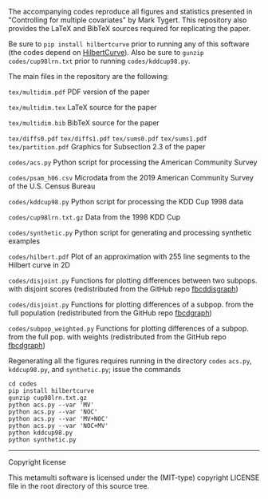 The accompanying codes reproduce all figures and statistics presented in
"Controlling for multiple covariates" by Mark Tygert. This repository also
provides the LaTeX and BibTeX sources required for replicating the paper.

Be sure to ``pip install hilbertcurve`` prior to running any of this software
(the codes depend on [HilbertCurve](https://github.com/galtay/hilbertcurve)).
Also be sure to ``gunzip codes/cup98lrn.txt`` prior to running
``codes/kddcup98.py``.

The main files in the repository are the following:

``tex/multidim.pdf``
PDF version of the paper

``tex/multidim.tex``
LaTeX source for the paper

``tex/multidim.bib``
BibTeX source for the paper

``tex/diffs0.pdf`` ``tex/diffs1.pdf`` ``tex/sums0.pdf`` ``tex/sums1.pdf``
``tex/partition.pdf``
Graphics for Subsection 2.3 of the paper

``codes/acs.py``
Python script for processing the American Community Survey

``codes/psam_h06.csv``
Microdata from the 2019 American Community Survey of the U.S. Census Bureau

``codes/kddcup98.py``
Python script for processing the KDD Cup 1998 data

``codes/cup98lrn.txt.gz``
Data from the 1998 KDD Cup

``codes/synthetic.py``
Python script for generating and processing synthetic examples

``codes/hilbert.pdf``
Plot of an approximation with 255 line segments to the Hilbert curve in 2D

``codes/disjoint.py``
Functions for plotting differences between two subpops. with disjoint scores
(redistributed from the GitHub repo
[fbcddisgraph](https://github.com/facebookresearch/fbcddisgraph))

``codes/disjoint.py``
Functions for plotting differences of a subpop. from the full population
(redistributed from the GitHub repo
[fbcdgraph](https://github.com/facebookresearch/fbcdgraph))

``codes/subpop_weighted.py``
Functions for plotting differences of a subpop. from the full pop. with weights
(redistributed from the GitHub repo
[fbcdgraph](https://github.com/facebookresearch/fbcdgraph))

Regenerating all the figures requires running in the directory ``codes``
``acs.py``, ``kddcup98.py``, and ``synthetic.py``; issue the commands

    cd codes
    pip install hilbertcurve
    gunzip cup98lrn.txt.gz
    python acs.py --var 'MV'
    python acs.py --var 'NOC'
    python acs.py --var 'MV+NOC'
    python acs.py --var 'NOC+MV'
    python kddcup98.py
    python synthetic.py

********************************************************************************

Copyright license

This metamulti software is licensed under the (MIT-type) copyright LICENSE file
in the root directory of this source tree.
